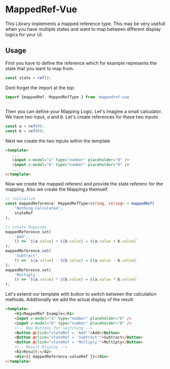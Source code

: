 # MappedRef-Vue

This Library implements a mapped reference type. This may be very usefull when you have multiple states and want to map between different display logics for your UI.

## Usage

First you have to define the reference which for example represents the state that you want to map from.

```ts
const state = ref();
```

Dont forget the import at the top:

```ts
import {mappedRef, MappedRefType } from 'mappedref-vue'
...
```

Then you can define your Mapping Logic. Let's imagine a small calculator. We have two input, *a* and *b*. Let's create references for these two inputs 

```ts
const a = ref(0);
const b = ref(0);
```

Next we create the two inputs within the template
```html
<template>
   ...
   <input v-model="a" type="number" placeholder="0" />
   <input v-model="b" type="number" placeholder="0" />
   ...
</template>
```

Now we create the mapped referenc and provide the state referenc for the mapping. Also we create the Mappings themself.

```ts
// initialize
const mappedReference: MappedRefType<string, string> = mappedRef(
    'Nothing Calculated',
    stateRef
);

// create Mappings
mappedReference.set(
    'Add',
    () => `${a.value} + ${b.value} = ${a.value + b.value}`
);
mappedReference.set(
    'Subtract',
    () => `${a.value} - ${b.value} = ${a.value - b.value}`
);
mappedReference.set(
    'Multiply',
    () => `${a.value} * ${b.value} = ${a.value * b.value}`
);
```

Let's extend our template with button to switch between the calculation methods. Additionally we add the actual display of the result.

```html
<template>
    <h1>MappedRef Example</h1>
    <input v-model="a" type="number" placeholder="0" />
    <input v-model="b" type="number" placeholder="0" />
    <!-- New Buttons for switching -->
    <Button @click="stateRef = 'Add'">Add</Button>
    <Button @click="stateRef = 'Subtract'">Subtract</Button>
    <Button @click="stateRef = 'Multiply'">Multiply</Button>
    <!-- Result Display -->
    <h2>Result:</h2>
    <div>{{ mappedReference.valueRef }}</div>
</template>
```

